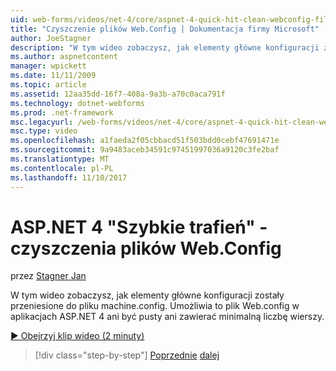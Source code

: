 ```yaml
---
uid: web-forms/videos/net-4/core/aspnet-4-quick-hit-clean-webconfig-files
title: "Czyszczenie plików Web.Config | Dokumentacja firmy Microsoft"
author: JoeStagner
description: "W tym wideo zobaczysz, jak elementy główne konfiguracji zostały przeniesione do pliku machine.config. Umożliwia to plik Web.config w aplikacji platformy ASP.NET 4."
ms.author: aspnetcontent
manager: wpickett
ms.date: 11/11/2009
ms.topic: article
ms.assetid: 12aa35dd-16f7-408a-9a3b-a70c0aca791f
ms.technology: dotnet-webforms
ms.prod: .net-framework
msc.legacyurl: /web-forms/videos/net-4/core/aspnet-4-quick-hit-clean-webconfig-files
msc.type: video
ms.openlocfilehash: a1faeda2f05cbbacd51f503bdd0cebf47691471e
ms.sourcegitcommit: 9a9483aceb34591c97451997036a9120c3fe2baf
ms.translationtype: MT
ms.contentlocale: pl-PL
ms.lasthandoff: 11/10/2017
---
```

<a name="aspnet-4-quick-hit---clean-webconfig-files"></a>ASP.NET 4 "Szybkie trafień" - czyszczenia plików Web.Config
====================
przez [Stagner Jan](https://github.com/JoeStagner)

W tym wideo zobaczysz, jak elementy główne konfiguracji zostały przeniesione do pliku machine.config. Umożliwia to plik Web.config w aplikacjach ASP.NET 4 ani być pusty ani zawierać minimalną liczbę wierszy.

[&#9654; Obejrzyj klip wideo (2 minuty)](https://channel9.msdn.com/Blogs/ASP-NET-Site-Videos/aspnet-4-quick-hit-clean-webconfig-files)

>[!div class="step-by-step"]
[Poprzednie](aspnet-4-quick-hit-auto-start.md)
[dalej](aspnet-4-quick-hit-predictable-client-ids.md)
